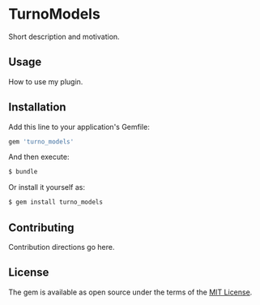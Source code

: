 # TurnoModels
Short description and motivation.

## Usage
How to use my plugin.

## Installation
Add this line to your application's Gemfile:

```ruby
gem 'turno_models'
```

And then execute:
```bash
$ bundle
```

Or install it yourself as:
```bash
$ gem install turno_models
```

## Contributing
Contribution directions go here.

## License
The gem is available as open source under the terms of the [MIT License](https://opensource.org/licenses/MIT).
